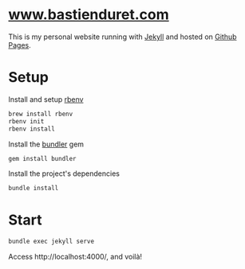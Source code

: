 # www.bastienduret.com

This is my personal website running with [Jekyll](http://jekyllrb.com/) and hosted on [Github Pages](https://pages.github.com/).

# Setup

Install and setup [rbenv](https://github.com/rbenv/rbenv)
```sh
brew install rbenv
rbenv init
rbenv install
```

Install the [bundler](https://bundler.io/) gem
```sh
gem install bundler
```

Install the project's dependencies
```sh
bundle install
```

# Start

```sh
bundle exec jekyll serve
```

Access http://localhost:4000/, and voilà!
